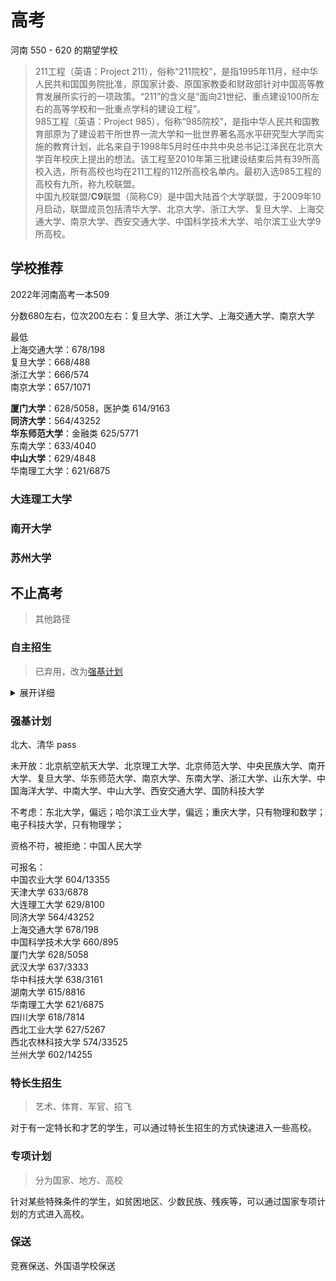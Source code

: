 # 高考

河南 550 - 620 的期望学校

> 211工程（英语：Project 211），俗称“211院校”，是指1995年11月，经中华人民共和国国务院批准，原国家计委、原国家教委和财政部针对中国高等教育发展所实行的一项政策。“211”的含义是“面向21世纪、重点建设100所左右的高等学校和一批重点学科的建设工程”。  
> 985工程（英语：Project 985），俗称“985院校”，是指中华人民共和国教育部原为了建设若干所世界一流大学和一批世界著名高水平研究型大学而实施的教育计划，此名来自于1998年5月时任中共中央总书记江泽民在北京大学百年校庆上提出的想法。该工程至2010年第三批建设结束后共有39所高校入选，所有高校也均在211工程的112所高校名单内。最初入选985工程的高校有九所，称九校联盟。  
> 中国九校联盟/**C9**联盟（简称C9）是中国大陆首个大学联盟，于2009年10月启动，联盟成员包括清华大学、北京大学、浙江大学、复旦大学、上海交通大学、南京大学、西安交通大学、中国科学技术大学、哈尔滨工业大学9所高校。

## 学校推荐

2022年河南高考一本509  

分数680左右，位次200左右：复旦大学、浙江大学、上海交通大学、南京大学

最低  
上海交通大学：678/198  
复旦大学：668/488  
浙江大学：666/574  
南京大学：657/1071  

**厦门大学**：628/5058，医护类 614/9163  
**同济大学**：564/43252  
**华东师范大学**：金融类 625/5771  
东南大学：633/4040  
**中山大学**：629/4848  
华南理工大学：621/6875

### 大连理工大学

### 南开大学

### 苏州大学

<Gaokao />

## 不止高考

> 其他路径

### 自主招生

> 已弃用，改为[强基计划](#强基计划)

<details>
<summary>展开详细</summary>
自主招生又称自主选拔，是高校选拔录取工作改革的重要环节。通过高考自主招生笔试和面试之后，可以享受相应的高考降分政策。<br>
通过高考自主招生笔试和面试之后，可以得到相应的高考降分政策，一般通过考试后招生学校会与其签订招生考试合同，签订合同后，一般可享受降低十分至几十分录取的优惠政策，另外还有专业选择方面的优惠，具体合同要与学校洽谈。  <br>
2015年起，所有试点高校自主招生考核统一安排在高考结束后、高考成绩公布前进行。笔试考试不得超过两门，考核过程全程录像，以防作弊。<br>  
2020年1月，《教育部关于在部分高校开展基础学科招生改革试点工作的意见》印发，决定2020年起，不再组织开展高校自主招生工作，并在部分一流大学建设高校开展基础学科招生改革试点（也称强基计划）。  
</details>

### 强基计划

北大、清华 pass  

未开放：北京航空航天大学、北京理工大学、北京师范大学、中央民族大学、南开大学、复旦大学、华东师范大学、南京大学、东南大学、浙江大学、山东大学、中国海洋大学、中南大学、中山大学、西安交通大学、国防科技大学

不考虑：东北大学，偏远；哈尔滨工业大学，偏远；重庆大学，只有物理和数学；电子科技大学，只有物理学；

资格不符，被拒绝：中国人民大学

可报名：  
中国农业大学 604/13355  
天津大学 633/6878  
大连理工大学 629/8100  
同济大学 564/43252  
上海交通大学 678/198  
中国科学技术大学 660/895  
厦门大学 628/5058  
武汉大学 637/3333  
华中科技大学 638/3161  
湖南大学 615/8816  
华南理工大学 621/6875  
四川大学 618/7814  
西北工业大学 627/5267  
西北农林科技大学 574/33525  
兰州大学 602/14255

### 特长生招生

> 艺术、体育、军官、招飞

对于有一定特长和才艺的学生，可以通过特长生招生的方式快速进入一些高校。

### 专项计划

> 分为国家、地方、高校

针对某些特殊条件的学生，如贫困地区、少数民族、残疾等，可以通过国家专项计划的方式进入高校。

### 保送

竞赛保送、外国语学校保送

<script setup>
import Gaokao from '../.vitepress/components/study/Gaokao.vue'
</script>
